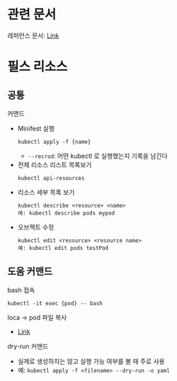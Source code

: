 # 관련 문서
레퍼런스 문서: [Link](https://kubernetes.io/docs/reference/generated/kubernetes-api/v1.18/#containerport-v1-core)


# 필스 리소스
## 공통
커맨드
- Minifest 실행
   ```
   kubectl apply -f {name}
   ```
   - `--recrod`: 어떤 kubectl 로 실행했는지 기록을 남긴다
- 전체 리소스 리스트 목록보기
   ```
   kubectl api-resources
- 리소스 세부 목록 보기
   ```
   kubectl describe <resource> <name>
   예: kubectl describe pods mypod
   ```
- 오브젝트 수정
   ```
   kubectl edit <resource> <resource name>
   예: kubectl edit pods testPod
   ```

## 도움 커맨드
bash 접속
~~~
kubectl -it exec {pod} -- bash
~~~

loca -> pod 파일 복사
- [Link](https://dev.to/mfahlandt/copy-files-from-and-to-kubernetes-pods-and-docker-container-4lgh)

dry-run 커맨드
- 실제로 생성하지는 않고 실행 가능 여부를 볼 때 주로 사용
- 예: `kubectl apply -f <filename> --dry-run -o yaml`